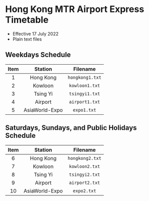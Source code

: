 # Hong Kong MTR Airport Express Timetable

  + Effective 17 July 2022
  + Plain text files

## Weekdays Schedule

Item | Station | Filename
:--: | :--: | :--:
1 | Hong Kong | `hongkong1.txt`
2 | Kowloon | `kowloon1.txt`
3 | Tsing Yi | `tsingyi1.txt`
4 | Airport | `airport1.txt`
5 | AsiaWorld-Expo | `expo1.txt`


## Saturdays, Sundays, and Public Holidays Schedule

Item | Station | Filename
:--: | :--: | :--:
6 | Hong Kong | `hongkong2.txt`
7 | Kowloon | `kowloon2.txt`
8 | Tsing Yi | `tsingyi2.txt`
9 | Airport | `airport2.txt`
10 | AsiaWorld-Expo | `expo2.txt`
